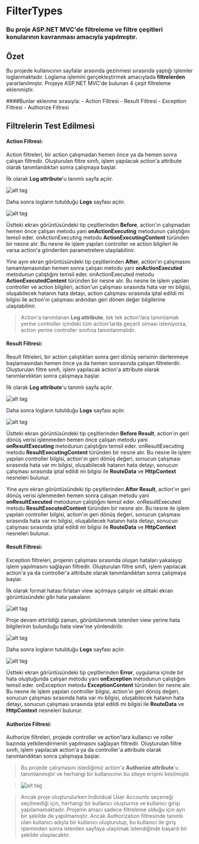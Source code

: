 # FilterTypes

<h3>Bu proje ASP.NET MVC'de filtreleme ve filtre çeşitleri konularının kavranması amacıyla yapılmıştır.</h3>

## Özet

Bu projede kullanıcının sayfalar arasında gezinmesi sırasında yaptığı işlemler loglanmaktadır. Loglama işlemini gerçekleştirmek amacıylada **filtrelerden** yararlanılmıştır. Projeye ASP.NET MVC'de bulunan 4 çeşit filtreleme eklenmiştir.

####Bunlar eklenme sırasıyla:
	- Action Filtresi
	- Result Filtresi
	- Exception Filtresi
	- Authorize Filtresi

## Filtrelerin Test Edilmesi

#### Action Filtresi:

Action filtreleri, bir action çalışmadan hemen önce ya da hemen sonra çalışan filtredir. Oluşturulan filtre sınıfı, işlem yapılacak action'a attribute olarak tanımlandıktan sonra çalışmaya başlar.

İlk olarak **Log attribute**'u tanımlı sayfa açılır.

![alt tag](https://github.com/bsokat/FilterTypes/blob/master/Source/ActionFilter1.png)

Daha sonra logların tutulduğu **Logs** sayfası açılır.

![alt tag](https://github.com/bsokat/FilterTypes/blob/master/Source/ActionFilter2.png)

Üstteki ekran görüntüsündeki tip çeşitlerinden **Before**, action'ın çalışmadan hemen önce çalışan metodu yani **onActionExecuting** metodunun çalıştığını temsil eder. onActionExecuting metodu **ActionExecutingContent** türünden bir nesne alır. Bu nesne ile işlem yapılan controller ve action bilgileri ile varsa action'a gönderilen parametrelere ulaşılabilinir.

Yine aynı ekran görüntüsündeki tip çeşitlerinden **After**, action'ın çalışmasını tamamlamasından hemen sonra çalışan metodu yani **onActionExecuted** metodunun çalıştığını temsil eder. onActionExecuted metodu **ActionExecutedContent** türünden bir nesne alır. Bu nesne ile işlem yapılan controller ve action bilgileri, action'un çalışması sırasında hata var mı bilgisi, oluşabilecek hatanın hata detayı, action çalışması sırasında iptal edildi mi bilgisi ile action'ın çalışması ardından geri dönen değer bilgilerine ulaşılabilinir.

> Action'a tanımlanan **Log attribute**, tek tek action'lara tanımlamak yerine controller içindeki tüm action'larda geçerli olması isteniyorsa, action yerine controller sınıfına tanımlanmalıdır.

#### Result Filtresi:

Result filtreleri, bir action çalıştıktan sonra geri dönüş verisinin derlenmeye başlamasından hemen önce ya da hemen sonrasında çalışan filtrelerdir. Oluşturulan filtre sınıfı, işlem yapılacak action'a attribute olarak tanımlandıktan sonra çalışmaya başlar.

İlk olarak **Log attribute**'u tanımlı sayfa açılır.

![alt tag](https://github.com/bsokat/FilterTypes/blob/master/Source/ResultFilter1.png)

Daha sonra logların tutulduğu **Logs** sayfası açılır.

![alt tag](https://github.com/bsokat/FilterTypes/blob/master/Source/ResultFilter2.png)

Üstteki ekran görüntüsündeki tip çeşitlerinden **Before Result**, action'ın geri dönüş verisi işlenmeden hemen önce çalışan metodu yani **onResultExecuting** metodunun çalıştığını temsil eder. onResultExecuting metodu **ResultExecutingContent** türünden bir nesne alır. Bu nesne ile işlem yapılan controller bilgisi, action'ın geri dönüş değeri, sonucun çalışması sırasında hata var mı bilgisi, oluşabilecek hatanın hata detayı, sonucun çalışması sırasında iptal edildi mi bilgisi  ile **RouteData** ve **HttpContext** nesneleri bulunur.

Yine aynı ekran görüntüsündeki tip çeşitlerinden **After Result**, action'ın geri dönüş verisi işlenmeden hemen sonra çalışan metodu yani **onResultExecuted** metodunun çalıştığını temsil eder. onResultExecuted metodu **ResultExecutedContent** türünden bir nesne alır. Bu nesne ile işlem yapılan controller bilgisi, action'ın geri dönüş değeri, sonucun çalışması sırasında hata var mı bilgisi, oluşabilecek hatanın hata detayı, sonucun çalışması sırasında iptal edildi mi bilgisi  ile **RouteData** ve **HttpContext** nesneleri bulunur.

#### Result Filtresi:

Exception filtreleri, projenin çalışması sırasında oluşan hataları yakalayıp işlem yapılmasını sağlayan filtredir. Oluşturulan filtre sınıfı, işlem yapılacak action'a ya da controller'a attribute olarak tanımlandıktan sonra çalışmaya başlar.

İlk olarak format hatası fırlatan view açılmaya çalışılır ve alttaki ekran görüntüsündeki gibi hata yakalanır.

![alt tag](https://github.com/bsokat/FilterTypes/blob/master/Source/ExceptionFilter1.png)

Proje devam ettirildiği zaman, görüntülenmek istenilen view yerine hata bilgilerinin bulunduğu hata view'ine yönlendirilir.

![alt tag](https://github.com/bsokat/FilterTypes/blob/master/Source/ExceptionFilter2.png)

Daha sonra logların tutulduğu **Logs** sayfası açılır.

![alt tag](https://github.com/bsokat/FilterTypes/blob/master/Source/ExceptionFilter3.png)

Üstteki ekran görüntüsündeki tip çeşitlerinden **Error**, uygulama içinde bir hata oluştuğunda çalışan metodu yani **onException** metodunun çalıştığını temsil eder. onException metodu **ExceptionContent** türünden bir nesne alır. Bu nesne ile işlem yapılan controller bilgisi, action'ın geri dönüş değeri, sonucun çalışması sırasında hata var mı bilgisi, oluşabilecek hatanın hata detayı, sonucun çalışması sırasında iptal edildi mi bilgisi  ile **RouteData** ve **HttpContext** nesneleri bulunur.

#### Authorize Filtresi:

Authorize filtreleri, projede controller ve action'lara kullanıcı ve roller bazında yetkilendirmenin yapılmasını sağlayan filtredir. Oluşturulan filtre sınıfı, işlem yapılacak action'a ya da controller'a attribute olarak tanımlandıktan sonra çalışmaya başlar.

> Bu projede çalışmasını istediğimiz action'a **Authorize attribute**'u tanımlanmıştır ve herhangi bir kullanıcının bu siteye erişimi kesilmiştir.

> ![alt tag](https://github.com/bsokat/FilterTypes/blob/master/Source/AuthorizationFilter1.png)

> Ancak proje oluşturulurken Individual User Accounts seçeneği seçilmediği için, herhangi bir kullanıcı oluşturma ve kullanıcı girişi yapılamamaktadır. Projenin amacı sadece filtreleme olduğu için ayrı bir şekilde de yapılmamıştır. Ancak Authorization filtresinde tanımlı olan kullanıcı adıyla bir kullanıcı oluşturulup, bu kullanıcı ile giriş işleminden sonra istenilen sayfaya ulaşılmak istendiğinde başarılı bir şekilde ulaşılacaktır.